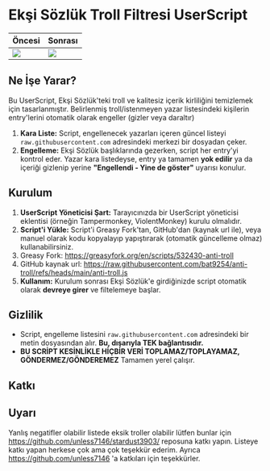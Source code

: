 # Ekşi Sözlük Troll Filtresi UserScript



| Öncesi                                | Sonrası                                  |
| ------------------------------------- | ---------------------------------------- |
| ![](https://i.imgur.com/cbTkjLj.jpeg) | ![](https://files.catbox.moe/0fbkng.png) |


## Ne İşe Yarar?

Bu UserScript, Ekşi Sözlük'teki troll ve kalitesiz içerik kirliliğini temizlemek için tasarlanmıştır. Belirlenmiş troll/istenmeyen yazar listesindeki kişilerin entry'lerini otomatik olarak engeller (gizler veya daraltır)

1.  **Kara Liste:** Script, engellenecek yazarları içeren güncel listeyi `raw.githubusercontent.com` adresindeki merkezi bir dosyadan çeker.
2.  **Engelleme:** Ekşi Sözlük başlıklarında gezerken, script her entry'yi kontrol eder. Yazar kara listedeyse, entry ya tamamen **yok edilir** ya da içeriği gizlenip yerine **"Engellendi - Yine de göster"** uyarısı konulur.

## Kurulum

1.  **UserScript Yöneticisi Şart:** Tarayıcınızda bir UserScript yöneticisi eklentisi (örneğin Tampermonkey, ViolentMonkey) kurulu olmalıdır.
2.  **Script'i Yükle:** Script'i Greasy Fork'tan, GitHub'dan (kaynak url ile), veya manuel olarak kodu kopyalayıp yapıştırarak (otomatik güncelleme olmaz) kullanabilirsiniz.
3. Greasy Fork: https://greasyfork.org/en/scripts/532430-anti-troll
4. GitHub kaynak url: https://raw.githubusercontent.com/bat9254/anti-troll/refs/heads/main/anti-troll.js
5.  **Kullanım:** Kurulum sonrası Ekşi Sözlük'e girdiğinizde script otomatik olarak **devreye girer** ve filtelemeye başlar.
## Gizlilik

*  Script, engelleme listesini `raw.githubusercontent.com` adresindeki bir metin dosyasından alır. **Bu, dışarıyla TEK bağlantısıdır.**
*  **BU SCRİPT KESİNLİKLE HİÇBİR VERİ TOPLAMAZ/TOPLAYAMAZ, GÖNDERMEZ/GÖNDEREMEZ** Tamamen yerel çalışır.
## Katkı


## Uyarı

Yanlış negatifler olabilir listede eksik troller olabilir lütfen bunlar için https://github.com/unless7146/stardust3903/ reposuna katkı yapın. Listeye katkı yapan herkese çok ama çok teşekkür ederim. Ayrıca https://github.com/unless7146 'a katkıları için teşekkürler.
